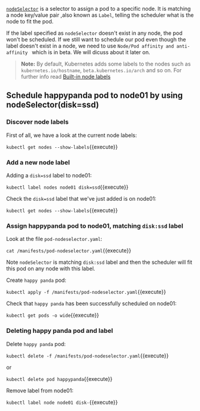 [`nodeSelector`](https://kubernetes.io/docs/concepts/configuration/assign-pod-node/#nodeselector) is a selector to assign a pod to a specific node. It is matching a node key/value pair ,also known as `Label`, telling the scheduler what is the node to fit the pod.

If the label specified as `nodeSelector` doesn't exist in any node, the pod won't be scheduled. If we still want to schedule our pod even though the label doesn't exist in a node, we need to use `Node/Pod affinity and anti-affinity ` which is in beta. We will dicuss about it later on.

>**Note:** By default, Kubernetes adds some labels to the nodes such as `kubernetes.io/hostname`, `beta.kubernetes.io/arch` and so on. For further info read [Built-in node labels](https://kubernetes.io/docs/concepts/configuration/assign-pod-node/#interlude-built-in-node-labels)

## Schedule happypanda pod to node01 by using nodeSelector(disk=ssd)

### Discover node labels
First of all, we have a look at the current node labels:

`kubectl get nodes --show-labels`{{execute}}

### Add a new node label

Adding a `disk=ssd` label to node01:

`kubectl label nodes node01 disk=ssd`{{execute}}

Check the `disk=ssd` label that we've just added is on node01:

`kubectl get nodes --show-labels`{{execute}}

### Assign happypanda pod to node01, matching `disk:ssd` label

Look at the file `pod-nodeselector.yaml`:

`cat /manifests/pod-nodeselector.yaml`{{execute}}

Note `nodeSelector` is matching `disk:ssd` label and then the scheduler will fit this pod on any node with this label.

Create `happy panda` pod:

`kubectl apply -f /manifests/pod-nodeselector.yaml`{{execute}}

Check that `happy panda` has been successfully scheduled on node01:

`kubectl get pods -o wide`{{execute}}

### Deleting happy panda pod and label

Delete `happy panda` pod:

`kubectl delete -f /manifests/pod-nodeselector.yaml`{{execute}} 

or 

`kubectl delete pod happypanda`{{execute}}

Remove label from node01:

`kubectl label node node01 disk-`{{execute}}

